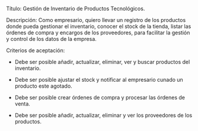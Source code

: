 Título: Gestión de Inventario de Productos Tecnológicos. 

Descripción: Como empresario, quiero llevar un registro de los productos donde pueda gestionar el inventario, conocer el stock de la tienda, listar las órdenes de compra y encargos de los proveedores, para facilitar la gestión y control de los datos de la empresa. 

Criterios de aceptación: 

* Debe ser posible añadir, actualizar, eliminar, ver y buscar productos del inventario. 

* Debe ser posible ajustar el stock y notificar al empresario cunado un producto este agotado. 

* Debe ser posible crear órdenes de compra y procesar las órdenes de venta.
  
* Debe ser posible añadir, actualizar, eliminar y ver los proveedores de los productos. 

